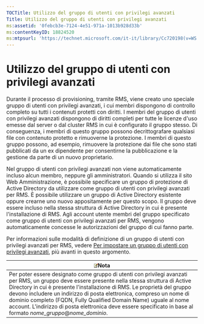 ```yaml
---
TOCTitle: Utilizzo del gruppo di utenti con privilegi avanzati
Title: Utilizzo del gruppo di utenti con privilegi avanzati
ms:assetid: '0febcb3e-7124-4e51-971a-1013b928d33b'
ms:contentKeyID: 18824520
ms:mtpsurl: 'https://technet.microsoft.com/it-it/library/Cc720198(v=WS.10)'
---
```


Utilizzo del gruppo di utenti con privilegi avanzati
====================================================

Durante il processo di provisioning, tramite RMS, viene creato uno speciale gruppo di utenti con privilegi avanzati, i cui membri dispongono di controllo completo su tutti i contenuti protetti con diritti. I membri del gruppo di utenti con privilegi avanzati dispongono di diritti completi per tutte le licenze d'uso emesse dal server o dal cluster RMS in cui è configurato il gruppo stesso. Di conseguenza, i membri di questo gruppo possono decrittografare qualsiasi file con contenuto protetto e rimuoverne la protezione. I membri di questo gruppo possono, ad esempio, rimuovere la protezione dai file che sono stati pubblicati da un ex dipendente per consentirne la pubblicazione e la gestione da parte di un nuovo proprietario.

Nel gruppo di utenti con privilegi avanzati non viene automaticamente incluso alcun membro, neppure gli amministratori. Quando si utilizza il sito Web Amministrazione, è possibile specificare un gruppo di protezione di Active Directory da utilizzare come gruppo di utenti con privilegi avanzati per RMS. È possibile utilizzare un gruppo di Active Directory esistente oppure crearne uno nuovo appositamente per questo scopo. Il gruppo deve essere incluso nella stessa struttura di Active Directory in cui è presente l'installazione di RMS. Agli account utente membri del gruppo specificato come gruppo di utenti con privilegi avanzati per RMS, vengono automaticamente concesse le autorizzazioni del gruppo di cui fanno parte.

Per informazioni sulle modalità di definizione di un gruppo di utenti con privilegi avanzati per RMS, vedere [Per impostare un gruppo di utenti con privilegi avanzati](https://technet.microsoft.com/f2ef847e-2824-471f-9079-5c343094aba8), più avanti in questo argomento.

| ![](images/Cc720198.note(WS.10).gif)Nota                                                                                                                                                                                                                                                                                                                                                                                                                         |
|-----------------------------------------------------------------------------------------------------------------------------------------------------------------------------------------------------------------------------------------------------------------------------------------------------------------------------------------------------------------------------------------------------------------------------------------------------------------------------------------------|
| Per poter essere designato come gruppo di utenti con privilegi avanzati per RMS, un gruppo deve essere presente nella stessa struttura di Active Directory in cui è presente l'installazione di RMS. Le proprietà del gruppo devono includere un indirizzo di posta elettronica, compreso un nome di dominio completo (FQDN, Fully Qualified Domain Name) uguale al nome account. L'indirizzo di posta elettronica deve essere specificato in base al formato *nome\_gruppo*@*nome\_dominio*. |
